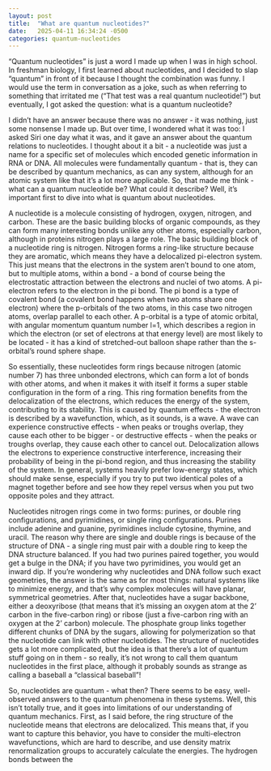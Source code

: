 ```yaml
---
layout: post
title:  "What are quantum nucleotides?"
date:   2025-04-11 16:34:24 -0500
categories: quantum-nucleotides
---
```


“Quantum nucleotides” is just a word I made up when I was in high school. In freshman biology, I first learned about nucleotides, and I decided to slap “quantum” in front of it because I thought the combination was funny. I would use the term in conversation as a joke, such as when referring to something that irritated me (“That test was a real quantum nucleotide!”) but eventually, I got asked the question: what is a quantum nucleotide?

 I didn’t have an answer because there was no answer - it was nothing, just some nonsense I made up. But over time, I wondered what it was too: I asked Siri one day what it was, and it gave an answer about the quantum relations to nucleotides. I thought about it a bit - a nucleotide was just a name for a specific set of molecules which encoded genetic information in RNA or DNA. All molecules were fundamentally quantum - that is, they can be described by quantum mechanics, as can any system, although for an atomic system like that it’s a lot more applicable. So, that made me think - what can a quantum nucleotide be? What could it describe? Well, it’s important first to dive into what is quantum about nucleotides.

A nucleotide is a molecule consisting of hydrogen, oxygen, nitrogen, and carbon. These are the basic building blocks of organic compounds, as they can form many interesting bonds unlike any other atoms, especially carbon, although in proteins nitrogen plays a large role. The basic building block of a nucleotide ring is nitrogen. Nitrogen forms a ring-like structure because they are aromatic, which means they have a delocalized pi-electron system. This just means that the electrons in the system aren’t bound to one atom, but to multiple atoms, within a bond - a bond of course being the electrostatic attraction between the electrons and nuclei of two atoms. A pi-electron refers to the electron in the pi bond. The pi bond is a type of covalent bond (a covalent bond happens when two atoms share one electron) where the p-orbitals of the two atoms, in this case two nitrogen atoms, overlap parallel to each other. A p-orbital is a type of atomic orbital, with angular momentum quantum number l=1, which describes a region in which the electron (or set of electrons at that energy level) are most likely to be located - it has a kind of stretched-out balloon shape rather than the s-orbital’s round sphere shape.

So essentially, these nucleotides form rings because nitrogen (atomic number 7) has three unbonded electrons, which can form a lot of bonds with other atoms, and when it makes it with itself it forms a super stable configuration in the form of a ring. This ring formation benefits from the delocalization of the electrons, which reduces the energy of the system, contributing to its stability. This is caused by quantum effects - the electron is described by a wavefunction, which, as it sounds, is a wave. A wave can experience constructive effects - when peaks or troughs overlap, they cause each other to be bigger - or destructive effects - when the peaks or troughs overlap, they cause each other to cancel out. Delocalization allows the electrons to experience constructive interference, increasing their probability of being in the pi-bond region, and thus increasing the stability of the system. In general, systems heavily prefer low-energy states, which should make sense, especially if you try to put two identical poles of a magnet together before and see how they repel versus when you put two opposite poles and they attract.

Nucleotides nitrogen rings come in two forms: purines, or double ring configurations, and pyrimidines, or single ring configurations. Purines include adenine and guanine, pyrimidines include cytosine, thymine, and uracil. The reason why there are single and double rings is because of the structure of DNA - a single ring must pair with a double ring to keep the DNA structure balanced. If you had two purines paired together, you would get a bulge in the DNA; if you have two pyrimidines, you would get an inward dip. If you’re wondering why nucleotides and DNA follow such exact geometries, the answer is the same as for most things: natural systems like to minimize energy, and that’s why complex molecules will have planar, symmetrical geometries. After that, nucleotides have a sugar backbone, either a deoxyribose (that means that it’s missing an oxygen atom at the 2’ carbon in the five-carbon ring) or ribose (just a five-carbon ring with an oxygen at the 2’ carbon) molecule. The phosphate group links together different chunks of DNA by the sugars, allowing for polymerization so that the nucleotide can link with other nucleotides. The structure of nucleotides gets a lot more complicated, but the idea is that there’s a lot of quantum stuff going on in them - so really, it’s not wrong to call them quantum nucleotides in the first place, although it probably sounds as strange as calling a baseball a “classical baseball”!

So, nucleotides are quantum - what then? There seems to be easy, well-observed answers to the quantum phenomena in these systems. Well, this isn’t totally true, and it goes into limitations of our understanding of quantum mechanics. First, as I said before, the ring structure of the nucleotide means that electrons are delocalized. This means that, if you want to capture this behavior, you have to consider the multi-electron wavefunctions, which are hard to describe, and use density matrix renormalization groups to accurately calculate the energies. The hydrogen bonds between the 
